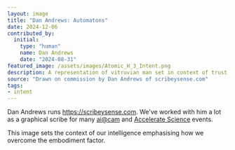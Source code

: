 ```yaml
---
layout: image
title: "Dan Andrews: Automatons"
date: 2024-12-06
contributed_by:
  initial:
    type: "human"
    name: Dan Andrews
    date: "2024-08-31"
featured_image: /assets/images/Atomic_H_3_Intent.png
description: A representation of vitruvian man set in context of trust, autonomy and high embodiment
source: "Drawn on commission by Dan Andrews of scribeysense.com"
tags:
- intent
---
```


Dan Andrews runs <https://scribeysense.com>. We've worked with him a lot as a graphical scribe for many [ai@cam](https://ai.cam.ac.uk) and [Accelerate Science](https://science.ai.cam.ac.uk) events. 


This image sets the context of our intelligence emphasising how we overcome the embodiment factor.
